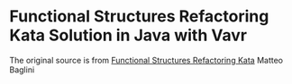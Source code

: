 # Functional Structures Refactoring Kata Solution in Java with Vavr

The original source is from [Functional Structures Refactoring Kata](https://github.com/matteobaglini/functional-structures-refactoring-kata) Matteo Baglini

